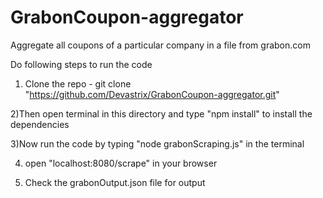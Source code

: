 # GrabonCoupon-aggregator
Aggregate all coupons of a particular company in a file from grabon.com

Do following steps to run the code

1) Clone the repo - git clone "https://github.com/Devastrix/GrabonCoupon-aggregator.git"

2)Then open terminal in this directory and type "npm install" to install the dependencies

3)Now run the code by typing "node grabonScraping.js" in the terminal

4) open "localhost:8080/scrape" in your browser 

5) Check the grabonOutput.json file for output

